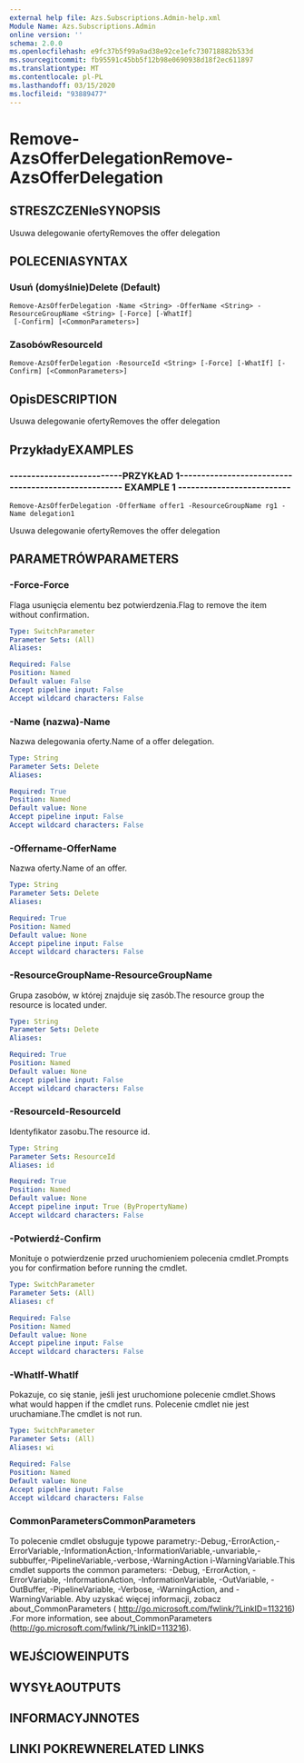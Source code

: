 ```yaml
---
external help file: Azs.Subscriptions.Admin-help.xml
Module Name: Azs.Subscriptions.Admin
online version: ''
schema: 2.0.0
ms.openlocfilehash: e9fc37b5f99a9ad38e92ce1efc730718882b533d
ms.sourcegitcommit: fb95591c45bb5f12b98e0690938d18f2ec611897
ms.translationtype: MT
ms.contentlocale: pl-PL
ms.lasthandoff: 03/15/2020
ms.locfileid: "93889477"
---
```

# <span data-ttu-id="64d9f-101">Remove-AzsOfferDelegation</span><span class="sxs-lookup"><span data-stu-id="64d9f-101">Remove-AzsOfferDelegation</span></span>

## <span data-ttu-id="64d9f-102">STRESZCZENIe</span><span class="sxs-lookup"><span data-stu-id="64d9f-102">SYNOPSIS</span></span>
<span data-ttu-id="64d9f-103">Usuwa delegowanie oferty</span><span class="sxs-lookup"><span data-stu-id="64d9f-103">Removes the offer delegation</span></span>

## <span data-ttu-id="64d9f-104">POLECENIA</span><span class="sxs-lookup"><span data-stu-id="64d9f-104">SYNTAX</span></span>

### <span data-ttu-id="64d9f-105">Usuń (domyślnie)</span><span class="sxs-lookup"><span data-stu-id="64d9f-105">Delete (Default)</span></span>
```
Remove-AzsOfferDelegation -Name <String> -OfferName <String> -ResourceGroupName <String> [-Force] [-WhatIf]
 [-Confirm] [<CommonParameters>]
```

### <span data-ttu-id="64d9f-106">Zasobów</span><span class="sxs-lookup"><span data-stu-id="64d9f-106">ResourceId</span></span>
```
Remove-AzsOfferDelegation -ResourceId <String> [-Force] [-WhatIf] [-Confirm] [<CommonParameters>]
```

## <span data-ttu-id="64d9f-107">Opis</span><span class="sxs-lookup"><span data-stu-id="64d9f-107">DESCRIPTION</span></span>
<span data-ttu-id="64d9f-108">Usuwa delegowanie oferty</span><span class="sxs-lookup"><span data-stu-id="64d9f-108">Removes the offer delegation</span></span>

## <span data-ttu-id="64d9f-109">Przykłady</span><span class="sxs-lookup"><span data-stu-id="64d9f-109">EXAMPLES</span></span>

### <span data-ttu-id="64d9f-110">--------------------------PRZYKŁAD 1--------------------------</span><span class="sxs-lookup"><span data-stu-id="64d9f-110">-------------------------- EXAMPLE 1 --------------------------</span></span>
```
Remove-AzsOfferDelegation -OfferName offer1 -ResourceGroupName rg1 -Name delegation1
```

<span data-ttu-id="64d9f-111">Usuwa delegowanie oferty</span><span class="sxs-lookup"><span data-stu-id="64d9f-111">Removes the offer delegation</span></span>

## <span data-ttu-id="64d9f-112">PARAMETRÓW</span><span class="sxs-lookup"><span data-stu-id="64d9f-112">PARAMETERS</span></span>

### <span data-ttu-id="64d9f-113">-Force</span><span class="sxs-lookup"><span data-stu-id="64d9f-113">-Force</span></span>
<span data-ttu-id="64d9f-114">Flaga usunięcia elementu bez potwierdzenia.</span><span class="sxs-lookup"><span data-stu-id="64d9f-114">Flag to remove the item without confirmation.</span></span>

```yaml
Type: SwitchParameter
Parameter Sets: (All)
Aliases: 

Required: False
Position: Named
Default value: False
Accept pipeline input: False
Accept wildcard characters: False
```

### <span data-ttu-id="64d9f-115">-Name (nazwa)</span><span class="sxs-lookup"><span data-stu-id="64d9f-115">-Name</span></span>
<span data-ttu-id="64d9f-116">Nazwa delegowania oferty.</span><span class="sxs-lookup"><span data-stu-id="64d9f-116">Name of a offer delegation.</span></span>

```yaml
Type: String
Parameter Sets: Delete
Aliases: 

Required: True
Position: Named
Default value: None
Accept pipeline input: False
Accept wildcard characters: False
```

### <span data-ttu-id="64d9f-117">-Offername</span><span class="sxs-lookup"><span data-stu-id="64d9f-117">-OfferName</span></span>
<span data-ttu-id="64d9f-118">Nazwa oferty.</span><span class="sxs-lookup"><span data-stu-id="64d9f-118">Name of an offer.</span></span>

```yaml
Type: String
Parameter Sets: Delete
Aliases: 

Required: True
Position: Named
Default value: None
Accept pipeline input: False
Accept wildcard characters: False
```

### <span data-ttu-id="64d9f-119">-ResourceGroupName</span><span class="sxs-lookup"><span data-stu-id="64d9f-119">-ResourceGroupName</span></span>
<span data-ttu-id="64d9f-120">Grupa zasobów, w której znajduje się zasób.</span><span class="sxs-lookup"><span data-stu-id="64d9f-120">The resource group the resource is located under.</span></span>

```yaml
Type: String
Parameter Sets: Delete
Aliases: 

Required: True
Position: Named
Default value: None
Accept pipeline input: False
Accept wildcard characters: False
```

### <span data-ttu-id="64d9f-121">-ResourceId</span><span class="sxs-lookup"><span data-stu-id="64d9f-121">-ResourceId</span></span>
<span data-ttu-id="64d9f-122">Identyfikator zasobu.</span><span class="sxs-lookup"><span data-stu-id="64d9f-122">The resource id.</span></span>

```yaml
Type: String
Parameter Sets: ResourceId
Aliases: id

Required: True
Position: Named
Default value: None
Accept pipeline input: True (ByPropertyName)
Accept wildcard characters: False
```

### <span data-ttu-id="64d9f-123">-Potwierdź</span><span class="sxs-lookup"><span data-stu-id="64d9f-123">-Confirm</span></span>
<span data-ttu-id="64d9f-124">Monituje o potwierdzenie przed uruchomieniem polecenia cmdlet.</span><span class="sxs-lookup"><span data-stu-id="64d9f-124">Prompts you for confirmation before running the cmdlet.</span></span>

```yaml
Type: SwitchParameter
Parameter Sets: (All)
Aliases: cf

Required: False
Position: Named
Default value: None
Accept pipeline input: False
Accept wildcard characters: False
```

### <span data-ttu-id="64d9f-125">-WhatIf</span><span class="sxs-lookup"><span data-stu-id="64d9f-125">-WhatIf</span></span>
<span data-ttu-id="64d9f-126">Pokazuje, co się stanie, jeśli jest uruchomione polecenie cmdlet.</span><span class="sxs-lookup"><span data-stu-id="64d9f-126">Shows what would happen if the cmdlet runs.</span></span>
<span data-ttu-id="64d9f-127">Polecenie cmdlet nie jest uruchamiane.</span><span class="sxs-lookup"><span data-stu-id="64d9f-127">The cmdlet is not run.</span></span>

```yaml
Type: SwitchParameter
Parameter Sets: (All)
Aliases: wi

Required: False
Position: Named
Default value: None
Accept pipeline input: False
Accept wildcard characters: False
```

### <span data-ttu-id="64d9f-128">CommonParameters</span><span class="sxs-lookup"><span data-stu-id="64d9f-128">CommonParameters</span></span>
<span data-ttu-id="64d9f-129">To polecenie cmdlet obsługuje typowe parametry:-Debug,-ErrorAction,-ErrorVariable,-InformationAction,-InformationVariable,-unvariable,-subbuffer,-PipelineVariable,-verbose,-WarningAction i-WarningVariable.</span><span class="sxs-lookup"><span data-stu-id="64d9f-129">This cmdlet supports the common parameters: -Debug, -ErrorAction, -ErrorVariable, -InformationAction, -InformationVariable, -OutVariable, -OutBuffer, -PipelineVariable, -Verbose, -WarningAction, and -WarningVariable.</span></span> <span data-ttu-id="64d9f-130">Aby uzyskać więcej informacji, zobacz about_CommonParameters ( http://go.microsoft.com/fwlink/?LinkID=113216) .</span><span class="sxs-lookup"><span data-stu-id="64d9f-130">For more information, see about_CommonParameters (http://go.microsoft.com/fwlink/?LinkID=113216).</span></span>

## <span data-ttu-id="64d9f-131">WEJŚCIOWE</span><span class="sxs-lookup"><span data-stu-id="64d9f-131">INPUTS</span></span>

## <span data-ttu-id="64d9f-132">WYSYŁA</span><span class="sxs-lookup"><span data-stu-id="64d9f-132">OUTPUTS</span></span>

## <span data-ttu-id="64d9f-133">INFORMACYJN</span><span class="sxs-lookup"><span data-stu-id="64d9f-133">NOTES</span></span>

## <span data-ttu-id="64d9f-134">LINKI POKREWNE</span><span class="sxs-lookup"><span data-stu-id="64d9f-134">RELATED LINKS</span></span>

